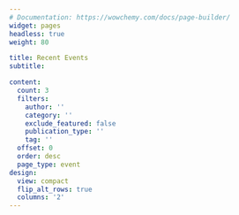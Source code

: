 ```yaml
---
# Documentation: https://wowchemy.com/docs/page-builder/
widget: pages
headless: true
weight: 80

title: Recent Events
subtitle:

content:
  count: 3
  filters:
    author: ''
    category: ''
    exclude_featured: false
    publication_type: ''
    tag: ''
  offset: 0
  order: desc
  page_type: event
design:
  view: compact
  flip_alt_rows: true
  columns: '2'
---
```

